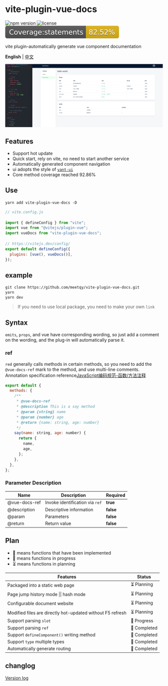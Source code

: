 # vite-plugin-vue-docs

![npm version](https://img.shields.io/npm/v/vite-plugin-vue-docs)
![license](https://img.shields.io/npm/l/vite-plugin-vue-docs)
![jest coverage](./badges/badge-statements.svg)

vite plugin-automatically generate vue component documentation

**English** | [中文](./README.zh.md)

![preview](./preview.png)

## Features

- Support hot update
- Quick start, rely on vite, no need to start another service
- Automatically generated component navigation
- ui adopts the style of <a href='https://youzan.github.io/vant-weapp/#/home'>`vant-ui`</a>
- Core method coverage reached 92.86%

## Use

```shell
yarn add vite-plugin-vue-docs -D
```

```js
// vite.config.js

import { defineConfig } from "vite";
import vue from "@vitejs/plugin-vue";
import vueDocs from "vite-plugin-vue-docs";

// https://vitejs.dev/config/
export default defineConfig({
  plugins: [vue(), vueDocs()],
});
```

## example

```shell
git clone https://github.com/meetqy/vite-plugin-vue-docs.git
yarn
yarn dev
```

> If you need to use local package, you need to make your own ` link `

## Syntax

`emits`, `props`, and vue have corresponding wording, so just add a comment on the wording, and the plug-in will automatically parse it.

### ref

`red` generally calls methods in certain methods, so you need to add the `@vue-docs-ref` mark to the method, and use multi-line comments.
Annotation specification reference[JavaScript编码规范-函数/方法注释](http://itmyhome.com/js/han_6570_fang_fa_zhu_shi.html)

```js
export default {
  methods: {
    /**
     * @vue-docs-ref
     * @description This is a say method
     * @param {string} name
     * @param {number} age
     * @return {name: string, age: number}
     */
    say(name: string, age: number) {
      return {
        name,
        age,
      };
    },
  },
};
```

### Parameter Description

| Name          | Description                     | Required  |
| ------------- | ------------------------------- | --------- |
| @vue-docs-ref | Invoke identification via `ref` | **true**  |
| @description  | Descriptive information         | **false** |
| @param        | Parameters                      | **false** |
| @return       | Return value                    | **false** |

## Plan

- 🚀 means functions that have been implemented
- 👷 means functions in progress
- ⏳ means functions in planning

| Features                                                   | Status       |
| ---------------------------------------------------------- | ------------ |
| Packaged into a static web page                            | ⏳ Planning  |
| Page jump history mode &#124;&#124; hash mode              | ⏳ Planning  |
| Configurable document website                              | ⏳ Planning  |
| Modified files are directly hot-updated without F5 refresh | ⏳ Planning  |
| Support parsing `slot`                                     | 👷 Progress  |
| Support parsing `ref`                                      | 🚀 Completed  |
| Support `defineComponent()` writing method                 | 🚀 Completed |
| Support `type` multiple types                              | 🚀 Completed |
| Automatically generate routing                             | 🚀 Completed |

## changlog

[Version log](./CHANGELOG.md)
